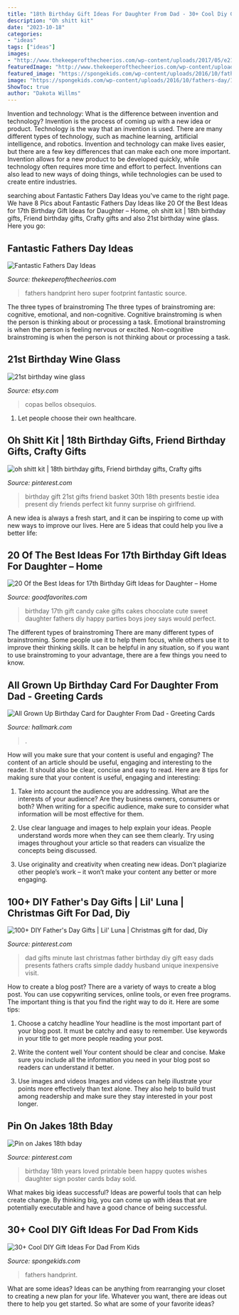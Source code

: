 ```yaml
---
title: "18th Birthday Gift Ideas For Daughter From Dad - 30+ Cool Diy Gift Ideas For Dad From Kids"
description: "Oh shitt kit"
date: "2023-10-18"
categories:
- "ideas"
tags: ["ideas"]
images:
- "http://www.thekeeperofthecheerios.com/wp-content/uploads/2017/05/e21527fce6218b6a334c32f929b407f7.jpg"
featuredImage: "http://www.thekeeperofthecheerios.com/wp-content/uploads/2017/05/e21527fce6218b6a334c32f929b407f7.jpg"
featured_image: "https://spongekids.com/wp-content/uploads/2016/10/fathers-day/10-fathers-day-ideas.jpg"
image: "https://spongekids.com/wp-content/uploads/2016/10/fathers-day/10-fathers-day-ideas.jpg"
ShowToc: true
author: "Dakota Willms"
---
```



Invention and technology: What is the difference between invention and technology?
Invention is the process of coming up with a new idea or product. Technology is the way that an invention is used. There are many different types of technology, such as machine learning, artificial intelligence, and robotics. Invention and technology can make lives easier, but there are a few key differences that can make each one more important. 
Invention allows for a new product to be developed quickly, while technology often requires more time and effort to perfect. Inventions can also lead to new ways of doing things, while technologies can be used to create entire industries.

	

		
searching about Fantastic Fathers Day Ideas you've came to the right page. We have 8 Pics about Fantastic Fathers Day Ideas like 20 Of the Best Ideas for 17th Birthday Gift Ideas for Daughter – Home, oh shitt kit | 18th birthday gifts, Friend birthday gifts, Crafty gifts and also 21st birthday wine glass. Here you go:
		
    
## Fantastic Fathers Day Ideas

<img loading=lazy src="http://www.thekeeperofthecheerios.com/wp-content/uploads/2017/05/e21527fce6218b6a334c32f929b407f7.jpg" onerror="this.onerror=null;this.src='https://tse3.mm.bing.net/th?id=OIP.UVDNASWLdQYy686RjslVLwHaMW&amp;pid=15.1';" alt="Fantastic Fathers Day Ideas">

_Source: thekeeperofthecheerios.com_

>fathers handprint hero super footprint fantastic source. 

	

The three types of brainstroming
The three types of brainstroming are: cognitive, emotional, and non-cognitive. Cognitive brainstroming is when the person is thinking about or processing a task. Emotional brainstroming is when the person is feeling nervous or excited. Non-cognitive brainstroming is when the person is not thinking about or processing a task.

    
## 21st Birthday Wine Glass

<img loading=lazy src="https://img0.etsystatic.com/068/1/6015483/il_fullxfull.802567870_1j5y.jpg" onerror="this.onerror=null;this.src='https://tse3.mm.bing.net/th?id=OIP.ufk76VocKquWYmZdOoYejgHaJ4&amp;pid=15.1';" alt="21st birthday wine glass">

_Source: etsy.com_

>copas bellos obsequios. 

	

1. Let people choose their own healthcare.

    
## Oh Shitt Kit | 18th Birthday Gifts, Friend Birthday Gifts, Crafty Gifts

<img loading=lazy src="https://i.pinimg.com/originals/e4/38/51/e438515ad109e1b297cae069e97314a1.jpg" onerror="this.onerror=null;this.src='https://tse1.mm.bing.net/th?id=OIP.l9085lhGooLAAG4XP_f-ygHaJ3&amp;pid=15.1';" alt="oh shitt kit | 18th birthday gifts, Friend birthday gifts, Crafty gifts">

_Source: pinterest.com_

>birthday gift 21st gifts friend basket 30th 18th presents bestie idea present diy friends perfect kit funny surprise oh girlfriend. 

	

A new idea is always a fresh start, and it can be inspiring to come up with new ways to improve our lives. Here are 5 ideas that could help you live a better life: 

    
## 20 Of The Best Ideas For 17th Birthday Gift Ideas For Daughter – Home

<img loading=lazy src="https://goodfavorites.com/wp-content/uploads/2020/02/17th-birthday-gift-ideas-for-daughter-lovely-joey-s-17th-birthday-candy-cake-cute-t-ideas-of-17th-birthday-gift-ideas-for-daughter.jpg" onerror="this.onerror=null;this.src='https://tse3.mm.bing.net/th?id=OIP.QjL_V26LQAba7lJ68GFZ7wHaKB&amp;pid=15.1';" alt="20 Of the Best Ideas for 17th Birthday Gift Ideas for Daughter – Home">

_Source: goodfavorites.com_

>birthday 17th gift candy cake gifts cakes chocolate cute sweet daughter fathers diy happy parties boys joey says would perfect. 

	

The different types of brainstroming
There are many different types of brainstroming. Some people use it to help them focus, while others use it to improve their thinking skills. It can be helpful in any situation, so if you want to use brainstroming to your advantage, there are a few things you need to know.

    
## All Grown Up Birthday Card For Daughter From Dad - Greeting Cards

<img loading=lazy src="https://www.hallmark.com/dw/image/v2/AALB_PRD/on/demandware.static/-/Sites-hallmark-master/default/dw0957b5ec/images/finished-goods/All-Grown-Up-Birthday-Card-for-Daughter-From-Dad-root-399FBD2447_PV.1.FBD2447.jpg_Source_Image.jpg" onerror="this.onerror=null;this.src='https://tse4.mm.bing.net/th?id=OIP.mYmjmbjwXlEgdcFxtTwAswHaKz&amp;pid=15.1';" alt="All Grown Up Birthday Card for Daughter From Dad - Greeting Cards">

_Source: hallmark.com_

>. 

	

How will you make sure that your content is useful and engaging?
The content of an article should be useful, engaging and interesting to the reader. It should also be clear, concise and easy to read. Here are 8 tips for making sure that your content is useful, engaging and interesting:
1. Take into account the audience you are addressing. What are the interests of your audience? Are they business owners, consumers or both? When writing for a specific audience, make sure to consider what information will be most effective for them.

2. Use clear language and images to help explain your ideas. People understand words more when they can see them clearly. Try using images throughout your article so that readers can visualize the concepts being discussed.

3. Use originality and creativity when creating new ideas. Don’t plagiarize other people’s work – it won’t make your content any better or more engaging.

    
## 100+ DIY Father&#039;s Day Gifts | Lil&#039; Luna | Christmas Gift For Dad, Diy

<img loading=lazy src="https://i.pinimg.com/736x/b8/37/95/b83795afd3ce240232d496fba826a9b3--christmas-gifts-for-dads-great-gifts-for-dad.jpg" onerror="this.onerror=null;this.src='https://tse2.mm.bing.net/th?id=OIP.YI5NNhP6hHtuXmMiwD4EdAHaO0&amp;pid=15.1';" alt="100+ DIY Father&#039;s Day Gifts | Lil&#039; Luna | Christmas gift for dad, Diy">

_Source: pinterest.com_

>dad gifts minute last christmas father birthday diy gift easy dads presents fathers crafts simple daddy husband unique inexpensive visit. 

	

How to create a blog post?
There are a variety of ways to create a blog post. You can use copywriting services, online tools, or even free programs. The important thing is that you find the right way to do it. Here are some tips:
1. Choose a catchy headline
Your headline is the most important part of your blog post. It must be catchy and easy to remember. Use keywords in your title to get more people reading your post.

2. Write the content well
Your content should be clear and concise. Make sure you include all the information you need in your blog post so readers can understand it better.

3. Use images and videos
Images and videos can help illustrate your points more effectively than text alone. They also help to build trust among readership and make sure they stay interested in your post longer.


    
## Pin On Jakes 18th Bday

<img loading=lazy src="https://i.pinimg.com/736x/88/86/a5/8886a51eccc0edcbb158ec58c708c3f3.jpg" onerror="this.onerror=null;this.src='https://tse4.mm.bing.net/th?id=OIP.B_tQJ0ijkmoQHI74owOLHgHaGK&amp;pid=15.1';" alt="Pin on Jakes 18th bday">

_Source: pinterest.com_

>birthday 18th years loved printable been happy quotes wishes daughter sign poster cards bday sold. 

	

What makes big ideas successful?
Ideas are powerful tools that can help create change. By thinking big, you can come up with ideas that are potentially executable and have a good chance of being successful.

    
## 30+ Cool DIY Gift Ideas For Dad From Kids

<img loading=lazy src="https://spongekids.com/wp-content/uploads/2016/10/fathers-day/10-fathers-day-ideas.jpg" onerror="this.onerror=null;this.src='https://tse3.mm.bing.net/th?id=OIP.AzQ7TfRuhRT1QwDr2FKDUwHaRg&amp;pid=15.1';" alt="30+ Cool DIY Gift Ideas For Dad From Kids">

_Source: spongekids.com_

>fathers handprint. 

	

What are some ideas?
Ideas can be anything from rearranging your closet to creating a new plan for your life. Whatever you want, there are ideas out there to help you get started. So what are some of your favorite ideas?

